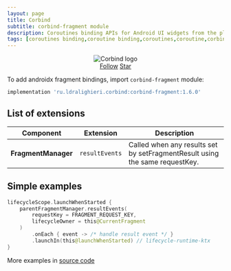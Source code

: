 ```yaml
---
layout: page
title: Corbind
subtitle: corbind-fragment module
description: Coroutines binding APIs for Android UI widgets from the platform and support libraries. Androidx activity bindings.
tags: [coroutines binding,coroutine binding,coroutines,coroutine,corbind,kotlin,android,androidx,receivechannel,flow,data binding,androidx fragment bindings,fragment]
---
```


<div style="text-align: center">
    <img src="https://ldralighieri.github.io/Corbind/img/corbind.svg" alt="Corbind logo"/>
</div>

<script async defer src="https://buttons.github.io/buttons.js"></script>
<div style="text-align: center">
  <a class="github-button" href="https://github.com/LDRAlighieri" data-size="large" aria-label="Follow @LDRAlighieri on GitHub">Follow</a>
  <a class="github-button" href="https://github.com/LDRAlighieri/Corbind" data-icon="octicon-star" data-size="large" aria-label="Star LDRAlighieri/Corbind on GitHub">Star</a>
</div>

To add androidx fragment bindings, import `corbind-fragment` module:

```groovy
implementation 'ru.ldralighieri.corbind:corbind-fragment:1.6.0'
```

## List of extensions

Component | Extension | Description
--|---|--
**FragmentManager** | `resultEvents` | Called when any results set by setFragmentResult using the same requestKey.


## Simple examples

```kotlin
lifecycleScope.launchWhenStarted {
    parentFragmentManager.resultEvents(
        requestKey = FRAGMENT_REQUEST_KEY,
        lifecycleOwner = this@CurrentFragment
    )
        .onEach { event -> /* handle result event */ }
        .launchIn(this@launchWhenStarted) // lifecycle-runtime-ktx
}
```

More examples in [source code][source]

[source]: https://github.com/LDRAlighieri/Corbind/tree/master/corbind-fragment
